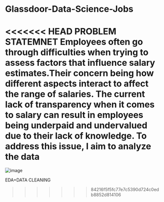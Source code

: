 # Glassdoor-Data-Science-Jobs
<<<<<<< HEAD
PROBLEM STATEMNET
Employees often go through difficulties when trying to assess factors that influence salary estimates.Their concern being how different aspects interact to affect the range of salaries. The current lack of transparency when it comes to salary can result in employees being underpaid and undervalued due to their lack of knowledge. To address this issue, I aim to analyze the data
=======
![image](https://github.com/Wairimukimm/Glassdoor-Data-Science-Jobs/assets/122815372/dce84a95-2b60-4059-8099-42ca0788e2a5)

EDA+DATA CLEANING 
>>>>>>> 84216f5f5fc77e7c5390d724c0edb8852d814106
